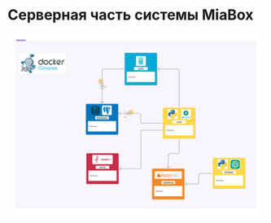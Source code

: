 # Серверная часть системы MiaBox

![Схема](https://github.com/gnom48/miabox_api/blob/v3/assets/MiaBox%20Server.png)